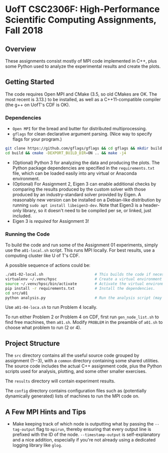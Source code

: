 # UofT CSC2306F: High-Performance Scientific Computing Assignments, Fall 2018

## Overview

These assignments consist mostly of MPI code implemented in C++, plus some Python used to analyze the experimental
results and create the plots.

## Getting Started

The code requires Open MPI and CMake (3.5, so old CMakes are OK. The most recent is 3.13.) to be installed, as well 
as a C++11-compatible compiler (the g++ on UofT's CDF is OK).


### Dependencies

 - `Open MPI` for the bread and butter for distributed multiprocessing.
 - `gflags`  for clean declarative argument parsing. (Nice way to specify flags for your program.)
```bash
git clone https://github.com/gflags/gflags && cd gflags && mkdir build
cd build && cmake -DEXPORT_BUILD_DIR=ON .. && make -j4
```
 - (Optional) Python 3 for analyzing the data and producing the plots. The Python package dependencies are 
 specified in the `requirements.txt` file, which can be loaded easily into any virtual or Anaconda environment.
 - (Optional) For Assignment 2, Eigen 3 can enable additional checks by comparing the results produced by the custom 
 solver with those produced by an industry-standard solver provided by Eigen. A reasonably new version can be 
 installed on a Debian-like distribution by running `sudo apt install libeigen3-dev`. Note that Eigen3 is a 
 header-only library, so it doesn't need to be compiled per se, or linked, just included.
 - Eigen 3 is *required* for Assignment 3!
 
 
### Running the Code

To build the code and run some of the Assignment 01 experiments, simply use the `a01-local.sh` script.
This runs MPI locally. For best results, use a computing cluster like U of T's CDF.

A possible sequence of actions could be:

```bash
./a01-02-local.sh                       # This builds the code if necessary and starts an experiment.
virtualenv ~/.venv/hpsc                 # Create a virtual environment for the Python packages.
source ~/.venv/hpsc/bin/activate        # Activate the virtual environment.
pip install -r requirements.txt         # Install the dependencies.
cd src/a01
python analysis.py                      # Run the analysis script (may need to modify what directory it reads from).
```

Use `a01-04-loca.sh` to run Problem 4 locally.

To run either Problem 2 or Problem 4 on CDF, first run `gen_node_list.sh` to find free machines, then `a01.sh`.
Modify `PROBLEM` in the preamble of `a01.sh` to choose what problem to run (2 or 4).
    
 

## Project Structure

The `src` directory contains all the useful source code grouped by assignment (1--3), with a `common` directory 
containing some shared utilities. The source code includes the actual C++ assignment code, plus the Python 
scripts used for analysis, plotting, and some other smaller exercises.

The `results` directory will contain experiment results.

The `config` directory contains configuration files such as (potentially dynamically generated) lists of machines to 
run the MPI code on.


## A Few MPI Hints and Tips

 * Make keeping track of which node is outputting what by passing the
 `--tag-output` flag to `mpirun`, thereby ensuring that every output
 line is prefixed with the ID of the node. `--timestamp-output` is
 self-explanatory and a nice addition, especially if you're not already
 using a dedicated logging library like `glog`.
